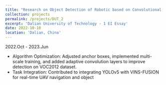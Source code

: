 ```yaml
---
title: "Research on Object Detection of Robotic based on Convolutional Neural Networks "
collection: projects
permalink: /projects/DUT_2
excerpt: 'Dalian University of Technology - 1 EI Essay'
date: 2022-10-10
location: 'Dalian, China'
---
```

2022.Oct - 2023.Jun
* Algorithm Optimization: Adjusted anchor boxes, implemented multi-scale training, and added adaptive convolution layers to improve detection on VOC2012 dataset. 
* Task Integration: Contributed to integrating YOLOv5 with VINS-FUSION for real-time UAV navigation and object
